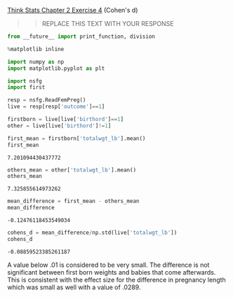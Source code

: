 [Think Stats Chapter 2 Exercise 4](http://greenteapress.com/thinkstats2/html/thinkstats2003.html#toc24) (Cohen's d)

>> REPLACE THIS TEXT WITH YOUR RESPONSE

```python
from __future__ import print_function, division

%matplotlib inline

import numpy as np
import matplotlib.pyplot as plt

import nsfg
import first
```


```python
resp = nsfg.ReadFemPreg()
live = resp[resp['outcome']==1]
```


```python
firstborn = live[live['birthord']==1]
other = live[live['birthord']!=1]
```


```python
first_mean = firstborn['totalwgt_lb'].mean()
first_mean
```




    7.201094430437772




```python
others_mean = other['totalwgt_lb'].mean()
others_mean
```




    7.325855614973262




```python
mean_difference = first_mean - others_mean
mean_difference
```




    -0.12476118453549034




```python
cohens_d = mean_difference/np.std(live['totalwgt_lb'])
cohens_d
```




    -0.08859523385261187



A value below .01 is considered to be very small. The difference is not significant between first born weights and babies that come afterwards. This is consistent with the effect size for the difference in pregnancy length which was small as well with a value of .0289. 
